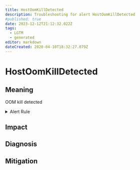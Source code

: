 ```yaml
---
title: HostOomKillDetected
description: Troubleshooting for alert HostOomKillDetected
#published: true
date: 2023-12-12T21:12:32.022Z
tags: 
  - LGTM
  - generated
editor: markdown
dateCreated: 2020-04-10T18:32:27.079Z
---
```


# HostOomKillDetected

## Meaning
[//]: # "Short paragraph that explains what the alert means"
OOM kill detected

<details>
  <summary>Alert Rule</summary>

{{% rule "host-and-hardware/node-exporter.yml" "HostOomKillDetected" %}}

<!-- Rule when generated

```yaml
alert: HostOomKillDetected
expr: (increase(node_vmstat_oom_kill[1m]) > 0) * on(instance) group_left (nodename) node_uname_info{nodename=~".+"}
for: 0m
labels:
    severity: warning
annotations:
    summary: Host OOM kill detected (instance {{ $labels.instance }})
    description: |-
        OOM kill detected
          VALUE = {{ $value }}
          LABELS = {{ $labels }}
    runbook: https://github.com/srerun/prometheus-alerts/blob/main/content/runbooks/node-exporter/HostOomKillDetected.md

```

-->

</details>


## Impact
[//]: # "What could / will happen if the alert is not addressed"



## Diagnosis
[//]: # "Steps to take to identify the cause of the problem"



## Mitigation
[//]: # "The steps necessary to resolve the alert"
